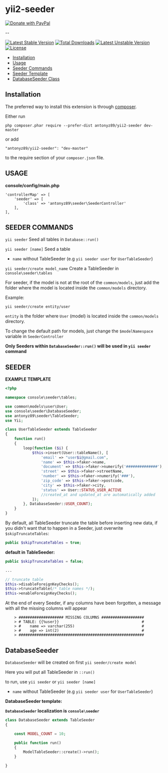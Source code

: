 yii2-seeder
===================

<a href="https://www.paypal.com/cgi-bin/webscr?cmd=_s-xclick&hosted_button_id=YATHVT293SXDL&source=url">
  <img src="https://www.paypalobjects.com/en_US/i/btn/btn_donate_LG.gif" alt="Donate with PayPal" />
</a>

--

[![Latest Stable Version](https://poser.pugx.org/antonyz89/yii2-seeder/v/stable)](https://packagist.org/packages/antonyz89/yii2-seeder)
[![Total Downloads](https://poser.pugx.org/antonyz89/yii2-seeder/downloads)](https://packagist.org/packages/antonyz89/yii2-seeder)
[![Latest Unstable Version](https://poser.pugx.org/antonyz89/yii2-seeder/v/unstable)](https://packagist.org/packages/antonyz89/yii2-seeder)
[![License](https://poser.pugx.org/antonyz89/yii2-seeder/license)](https://packagist.org/packages/antonyz89/yii2-seeder)

- [Installation](#installation)
- [Usage](#usage)
- [Seeder Commands](#seeder-commands)
- [Seeder Template](#seeder)
- [DatabaseSeeder Class](#databaseseeder)

## Installation

The preferred way to install this extension is through [composer](http://getcomposer.org/download/).

Either run

```
php composer.phar require --prefer-dist antonyz89/yii2-seeder dev-master
```

or add

```
"antonyz89/yii2-seeder": "dev-master"
```

to the require section of your `composer.json` file.

## USAGE

**console/config/main.php**
```
'controllerMap' => [
    'seeder' => [
        'class' => 'antonyz89\seeder\SeederController'
    ],
],
```


## SEEDER COMMANDS

`yii seeder` Seed all tables in `Database::run()`

`yii seeder [name]` Seed a table
- `name` without TableSeeder (e.g `yii seeder user` for `UserTableSeeder`)

`yii seeder/create model_name` Create a TableSeeder in `console\seeder\tables`

For seeder, if the model is not at the root of the `common/models`, just add the folder where the model is located inside the `common/models` directory.

Example:

`yii seeder/create entity/user`

`entity` is the folder where `User` (model) is located inside the `common/models` directory.

To change the default path for models, just change the `$modelNamespace` variable in `SeederController`

**Only Seeders within `DatabaseSeeder::run()` will be used in `yii seeder` command**

## SEEDER
 
**EXAMPLE TEMPLATE**
```php
<?php

namespace console\seeder\tables;

use common\models\user\User;
use console\seeder\DatabaseSeeder;
use antonyz89\seeder\TableSeeder;
use Yii;

class UserTableSeeder extends TableSeeder
{
    function run()
    {
        loop(function ($i) {
            $this->insert(User::tableName(), [
                'email' => "user$i@gmail.com",
                'name' => $this->faker->name,
                'document' => $this->faker->numerify('##############'),
                'street' => $this->faker->streetName,
                'number' => $this->faker->numerify('###'),
                'zip_code' => $this->faker->postcode,
                'city' => $this->faker->city,
                'status' => User::STATUS_USER_ACTIVE
                //created_at and updated_at are automatically added
            ]);
        }, DatabaseSeeder::USER_COUNT);
    }
}
```

By default, all TableSeeder truncate the table before inserting new data, if you didn't want that to happen in a Seeder, just overwrite `$skipTruncateTables`:

```php
public $skipTruncateTables = true;
```


**default in TableSeeder:** 
```php
public $skipTruncateTables = false;

...

// truncate table
$this->disableForeignKeyChecks();
$this->truncateTable(/* table names */);
$this->enableForeignKeyChecks();
```

At the end of every Seeder, if any columns have been forgotten, a message with all the missing columns will appear


```console
    > #################### MISSING COLUMNS ###################
    > # TABLE: {{%user}}                                     #
    > #    name => varchar(255)                              #
    > #    age => int(2)                                     #
    > ########################################################
```

## DatabaseSeeder

`DatabaseSeeder` will be created on first `yii seeder/create model`

Here you will put all TableSeeder in `::run()`

to run, use `yii seeder` or `yii seeder [name]`

- `name` without TableSeeder (e.g `yii seeder user` for `UserTableSeeder`)

**DatabaseSeeder template:**

**`DatabaseSeeder` localization is `console\seeder`**
```php
class DatabaseSeeder extends TableSeeder
{

    const MODEL_COUNT = 10;

    public function run()
    {
        ModelTableSeeder::create()->run();
    }

}
```
